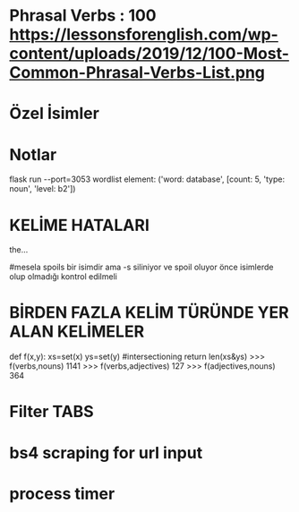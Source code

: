# Phrasal Verbs : 100 https://lessonsforenglish.com/wp-content/uploads/2019/12/100-Most-Common-Phrasal-Verbs-List.png 
# Özel İsimler

# Notlar
flask run --port=3053
wordlist element: ('word: database', [count: 5, 'type: noun', 'level: b2'])

# KELİME HATALARI
the…

#mesela
spoils bir isimdir ama -s siliniyor ve spoil oluyor önce isimlerde olup olmadığı kontrol edilmeli

# BİRDEN FAZLA KELİM TÜRÜNDE YER ALAN KELİMELER
def f(x,y):
    xs=set(x)
    ys=set(y) #intersectioning
    return len(xs&ys)
    >>> f(verbs,nouns)
        1141
    >>> f(verbs,adjectives)
        127
    >>> f(adjectives,nouns)
        364

# Filter TABS

# bs4 scraping for url input

# process timer